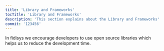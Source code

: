 ```yaml
---
title: 'Library and Frameworks'
tocTitle: 'Library and Frameworks'
description: 'This section explains about the Library and Frameworks'
commit: '123456'
---
```


In fidisys we encourage developers to use open source libraries which helps us to reduce the development time.

<!-- ## Sub Heading

✍️Coming soon: Please watch this space for more updates from our team. Thanks for the patience! -->

<!--
![default and pinned tasks](/placeholders/banner.png)

```javascript
code or syntax
```

<div class="aside">
<a href=""><b>Links</b></a>
</div>
-->
